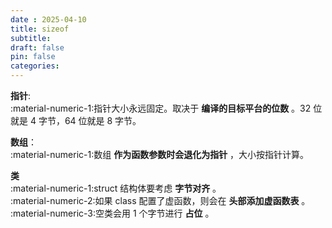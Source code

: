 ```yaml
---
date : 2025-04-10
title: sizeof
subtitle: 
draft: false
pin: false
categories: 
---
```

**指针**:  
	:material-numeric-1:指针大小永远固定。取决于 **编译的目标平台的位数** 。32 位就是 4 字节，64 位就是 8 字节。

**数组**：  
	:material-numeric-1:数组 **作为函数参数时会退化为指针** ，大小按指针计算。

**类**  
	:material-numeric-1:struct 结构体要考虑 **字节对齐** 。  
	:material-numeric-2:如果 class 配置了虚函数，则会在 **头部添加虚函数表** 。  
	:material-numeric-3:空类会用 1 个字节进行 **占位** 。
